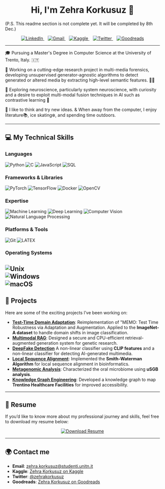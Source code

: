 <h1 align="center">Hi, I'm Zehra Korkusuz 👋</h1>

(P.S. This readme section is not complete yet. It will be completed by 8th Dec.)

<p align='center'>
  <a href="https://www.linkedin.com/in/zehra-korkusuz/">
    <img src="https://img.shields.io/badge/LinkedIn-0077B5?style=for-the-badge&logo=linkedin&logoColor=white" alt="LinkedIn">
  </a>&nbsp;&nbsp;
  <a href="mailto:zehra.korkusuz@studenti.unitn.it">
    <img src="https://img.shields.io/badge/Gmail-D14836?style=for-the-badge&logo=gmail&logoColor=white" alt="Gmail">
  </a>&nbsp;&nbsp;
  <a href="https://www.kaggle.com/zehrakorkusuz">
    <img src="https://img.shields.io/badge/Kaggle-20BEFF?style=for-the-badge&logo=kaggle&logoColor=white" alt="Kaggle">
  </a>&nbsp;&nbsp;
  <a href="https://twitter.com/zehrakorkusuz">
    <img src="https://img.shields.io/badge/Twitter-1DA1F2?style=for-the-badge&logo=twitter&logoColor=white" alt="Twitter">
  </a>&nbsp;&nbsp;
  <a href="https://www.goodreads.com/user/show/zehrakorkusuz">
    <img src="https://img.shields.io/badge/Goodreads-372213?style=for-the-badge&logo=goodreads&logoColor=white" alt="Goodreads">
  </a>
</p>

---
🎓 Pursuing a Master's Degree in Computer Science at the University of Trento, Italy. 🇮🇹

🔭 Working on a cutting-edge research project in multi-media forensics, developing unsupervised generator-agnostic algorithms to detect generated or altered media by extracting high-level semantic features. 🕵️‍♂️

🧠 Exploring neuroscience, particularly system neuroscience, with curiosity and a desire to exploit multi-modal fusion techniques in AI such as contrastive learning 🔬

🌿 I like to think and try new ideas. & When away from the computer, I enjoy literature📚, ice skating❄️, and spending time outdoors. 

---
## 💻 My Technical Skills

### Languages
![Python](https://img.shields.io/badge/Python-3776AB?style=flat-square&logo=python&logoColor=white) 
![C](https://img.shields.io/badge/C-A8B9CC?style=flat-square&logo=c&logoColor=white) 
![JavaScript](https://img.shields.io/badge/JavaScript-F7DF1E?style=flat-square&logo=javascript&logoColor=black) 
![SQL](https://img.shields.io/badge/SQL-4479A1?style=flat-square&logo=mysql&logoColor=white) 

### Frameworks & Libraries 
![PyTorch](https://img.shields.io/badge/PyTorch-EE4C2C?style=flat-square&logo=pytorch&logoColor=white) 
![TensorFlow](https://img.shields.io/badge/TensorFlow-FF6F00?style=flat-square&logo=tensorflow&logoColor=white) 
![Docker](https://img.shields.io/badge/Docker-2496ED?style=flat-square&logo=docker&logoColor=white) 
![OpenCV](https://img.shields.io/badge/OpenCV-5C3EE8?style=flat-square&logo=opencv&logoColor=white) 

### Expertise
![Machine Learning](https://img.shields.io/badge/-Machine%20Learning-102230?style=flat-square&logoColor=white) 
![Deep Learning](https://img.shields.io/badge/-Deep%20Learning-102230?style=flat-square&logo=tensorflow&logoColor=white) 
![Computer Vision](https://img.shields.io/badge/-Computer%20Vision-102230?style=flat-square&logo=opencv&logoColor=white) 
![Natural Language Processing](https://img.shields.io/badge/-NLP-102230?style=flat-square&logo=spacy&logoColor=white) 

### Platforms & Tools
![Git](https://img.shields.io/badge/Git-F05032?style=flat-square&logo=git&logoColor=white) 
![LATEX](https://img.shields.io/badge/LaTeX-008080?style=flat-square&logo=latex&logoColor=white) 


### Operating Systems
![Unix](https://img.shields.io/badge/Unix-000000?style=flat-square&logo=unix&logoColor=white)  
![Windows](https://img.shields.io/badge/Windows-0078D6?style=flat-square&logo=windows&logoColor=white)  
![macOS](https://img.shields.io/badge/macOS-000000?style=flat-square&logo=apple&logoColor=white)
---

## 🚀 Projects

Here are some of the exciting projects I’ve been working on:

- **[Test-Time Domain Adaptation](https://github.com/zehrakorkusuz/test_time_training_dl_domain_adaptation)**: Reimplementation of "MEMO: Test Time Robustness via Adaptation and Augmentation. Applied to the **ImageNet-A dataset** to handle domain shifts in image classification.
- **[Multimodal RAG](https://github.com/zehrakorkusuz/MultimodalRAG)**: Designed a secure and CPU-efficient retrieval-augmented generation system for genetic research.
- **[DeepFake Detection](https://github.com/zehrakorkusuz/DeepFakeDetection)** A non-linear classifier using **CLIP features** and a non-linear classifier for detecting AI-generated multimedia.
- **[Local Sequence Alignment](https://github.com/zehrakorkusuz/Local-Sequence-Alignment)**: Implemented the **Smith-Waterman Algorithm** for local sequence alignment in bioinformatics.
- **[Metagenomic Analysis]()**: Characterized the oral microbiome using **uSGB analysis**.
- **[Knowledge Graph Engineering]()**: Developed a knowledge graph to map **Trentino Healthcare Facilities** for improved accessibility.

---

## 📄 Resume

If you’d like to know more about my professional journey and skills, feel free to download my resume below:

<p align="center">
    <a href="https://github.com/zehrakorkusuz/zehrakorkusuz/raw/main/RESUME_zehra_korkusuz.pdf" download="Zehra_Korkusuz_Resume">
    <img src="https://img.shields.io/badge/Resume-Download-2ea44f?style=for-the-badge&logo=google-drive&logoColor=white" alt="Download Resume">
  </a>
</p>

---

## 🌍 Contact me

- **Email**: [zehra.korkusuz@studenti.unitn.it](mailto:zehra.korkusuz@studenti.unitn.it)
- **Kaggle**: [Zehra Korkusuz on Kaggle](https://www.kaggle.com/zehrakorkusuz)
- **Twitter**: [@zehrakorkusuz](https://twitter.com/wzehrakorkusuz)
- **Goodreads**: [Zehra Korkusuz on Goodreads]([https://www.goodreads.com/user/show/zehrakorkusuz](https://www.goodreads.com/user/show/25151944-zehra))

